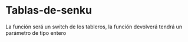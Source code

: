 # Tablas-de-senku
La función será un switch de los tableros, la función devolverá tendrá un parámetro de tipo entero 
